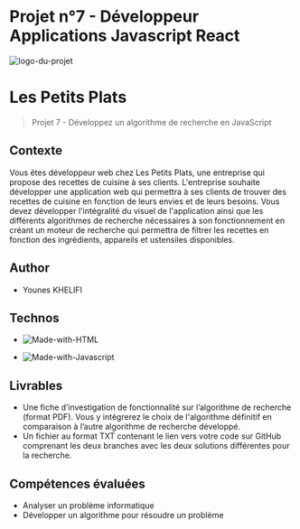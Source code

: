 # Projet n°7 - Développeur Applications Javascript React

![logo-du-projet](https://user.oc-static.com/upload/2020/08/14/15973932905401_logo%20%281%29.png)

# Les Petits Plats

> Projet 7 - Développez un algorithme de recherche en JavaScript

## Contexte

Vous êtes développeur web chez Les Petits Plats, une entreprise qui propose des recettes de cuisine à ses clients. L'entreprise souhaite développer une application web qui permettra à ses clients de trouver des recettes de cuisine en fonction de leurs envies et de leurs besoins.
Vous devez développer l'intégralité du visuel de l'application ainsi que les différents algorithmes de recherche nécessaires à son fonctionnement en créant un moteur de recherche qui permettra de filtrer les recettes en fonction des ingrédients, appareils et ustensiles disponibles.

## Author

- Younes KHELIFI

## Technos

- ![Made-with-HTML](https://img.shields.io/badge/Made%20with-HTML-red)
<!-- - ![Made-with-CSS](https://img.shields.io/badge/Made%20with-CSS-pink) -->
- ![Made-with-Javascript](https://img.shields.io/badge/Made%20with-Javascript-green)

## Livrables

- Une fiche d’investigation de fonctionnalité sur l’algorithme de recherche (format PDF). Vous y intégrerez le choix de l'algorithme définitif en comparaison à l’autre algorithme de recherche développé.
- Un fichier au format TXT contenant le lien vers votre code sur GitHub comprenant les deux branches avec les deux solutions différentes pour la recherche.

## Compétences évaluées

- Analyser un problème informatique
- Développer un algorithme pour résoudre un problème
